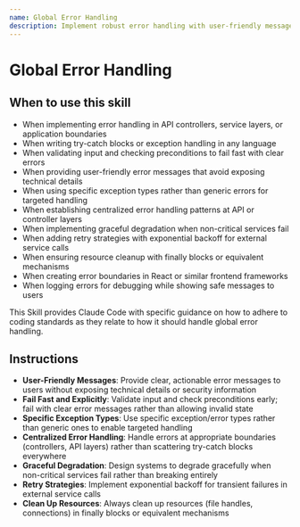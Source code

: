 ```yaml
---
name: Global Error Handling
description: Implement robust error handling with user-friendly messages, specific exception types, fail-fast validation, centralized error handling, graceful degradation, retry strategies, and proper resource cleanup. Use this skill when implementing error handling logic, try-catch blocks, exception handling, error boundaries, validation checks, API error responses, or resource cleanup. Apply when writing error handling in API controllers, service layers, frontend error boundaries, input validation, external service calls with retry logic, error logging, user-facing error messages, finally blocks for resource cleanup, or when establishing centralized error handling patterns at application boundaries. Use for any task involving exception handling, error recovery, graceful failure, or user error communication.
---
```


# Global Error Handling

## When to use this skill

- When implementing error handling in API controllers, service layers, or application boundaries
- When writing try-catch blocks or exception handling in any language
- When validating input and checking preconditions to fail fast with clear errors
- When providing user-friendly error messages that avoid exposing technical details
- When using specific exception types rather than generic errors for targeted handling
- When establishing centralized error handling patterns at API or controller layers
- When implementing graceful degradation when non-critical services fail
- When adding retry strategies with exponential backoff for external service calls
- When ensuring resource cleanup with finally blocks or equivalent mechanisms
- When creating error boundaries in React or similar frontend frameworks
- When logging errors for debugging while showing safe messages to users

This Skill provides Claude Code with specific guidance on how to adhere to coding standards as they relate to how it should handle global error handling.

## Instructions

- **User-Friendly Messages**: Provide clear, actionable error messages to users without exposing technical details or security information
- **Fail Fast and Explicitly**: Validate input and check preconditions early; fail with clear error messages rather than allowing invalid state
- **Specific Exception Types**: Use specific exception/error types rather than generic ones to enable targeted handling
- **Centralized Error Handling**: Handle errors at appropriate boundaries (controllers, API layers) rather than scattering try-catch blocks everywhere
- **Graceful Degradation**: Design systems to degrade gracefully when non-critical services fail rather than breaking entirely
- **Retry Strategies**: Implement exponential backoff for transient failures in external service calls
- **Clean Up Resources**: Always clean up resources (file handles, connections) in finally blocks or equivalent mechanisms
